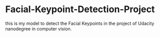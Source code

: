 # Facial-Keypoint-Detection-Project
this is my model to detect the Facial Keypoints in the project of Udacity nanodegree in computer vision.
